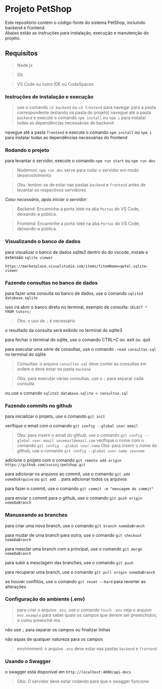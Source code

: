 # Projeto PetShop
Este repositório contém o código-fonte do sistema PetShop, incluindo backend e frontend.  
Abaixo estão as instruções para instalação, execução e manutenção do projeto.

## Requisitos
> Node.js

> Git

> VS Code ou outro IDE ou CodeSpaces

### Instruções de instalação e execução
> use o comando `cd backend` ou `cd frontend` para navegar para a pasta correspondente (estando na pasta do projeto)
navegue até a pasta `backend` e execute o comando `npm install` ou `npm i` para instalar todas as dependências necessárias do backend

navegue até a pasta `frontend` e execute o comando `npm install` ou `npm i` para instalar todas as dependências necessárias do frontend

### Rodando o projeto
para levantar o servidor, execute o comando `npm run start` ou `npm run dev`
> Nodemon: `npm run dev` serve para rodar o servidor em modo desenvolvimento

> Obs: lembre-se de estar nas pastas `backend` e `frontend` antes de levantar os respectivos servidores

*Caso necessário, após iniciar o servidor:*
> Backend: Encaminhe a porta `3000` na aba `Portas` do VS Code, deixando-a pública.

> Frontend: Encaminhe a porta `5000` na aba `Portas` do VS Code, deixando-a pública.

### Visualizando o banco de dados
para visualizar o banco de dados sqlite3 dentro do do vscode, instale a extensão `sqlite viewer`

`https://marketplace.visualstudio.com/items/?itemName=qwtel.sqlite-viewer`

### Fazendo consultas no banco de dados
para fazer uma consulta no banco de dados, use o comando `sqlite3 database.sqlite`

isso irá abrir o banco direto no terminal, exemplo de consulta: `SELECT * FROM tutors;`
> Obs: o uso de `;` é necessário

o resultado da consulta será exibido no terminal do sqlite3

para fechar o terminal do sqlite, use o comando CTRL+C ou .exit ou .quit

para executar uma série de consultas, use o comando `.read consultas.sql` no terminal do sqlite
> Consultas: o arquivo `consultas.sql` deve conter as consultas em ordem e deve estar na pasta `backend`

> Obs: para executar várias consultas, use o `;` para separar cada consulta

ou use o comando `sqlite3 database.sqlite < consultas.sql`

### Fazendo commits no github
para inicializar o projeto, use o comando `git init`

verifique o email com o comando `git config --global user.email`
> Obs: para inserir o email do github, use o comando `git config --global user.email seuemail@email.com`
verifique o nome com o comando `git config --global user.name`
> Obs: para inserir o nome do github, use o comando `git config --global user.name seunome`

adicione o projeto com o comando `git remote add origin https://github.com/sucsnj/petshop.git`

para adicionar os arquivos ao commit, use o comando `git add nomeDoArquivo` ou `git add .` para adicionar todos os arquivos

para fazer o commit, use o comando `git commit -m "mensagem do commit"`

para enviar o commit para o github, use o comando `git push origin nomeDaBranch`

### Manuseando as branches
para criar uma nova branch, use o comando `git branch nomeDaBranch`

para mudar de uma branch para outra, use o comando `git checkout nomeDaBranch`

para mesclar uma branch com a principal, use o comando `git merge nomeDaBranch`

para subir a mesclagem das branches, use o comando `git push`

para recuperar uma branch, use o comando `git pull origin nomeDaBranch`

se houver conflitos, use o comando `git reset --hard` para reverter as alterações

### Configuração do ambiente (.env)
> para criar o arquivo `.env`, use o comando `touch .env`
veja o arquivo `env.example` para saber quais os campos que devem ser preenchidos, e como preenchê-los

não use `;` para separar os campos ou finalizar linhas

não aspas de qualquer natureza para os campos
> environment: o arquivo `.env` deve estar nas pastas `backend` e `frontend`

### Usando o Swagger
o swagger está disponível em `http://localhost:4000/api-docs`
> Obs: O servidor deve estar rodando para que o swagger funcione